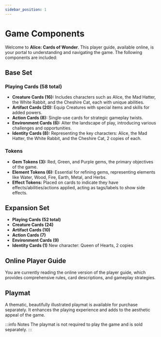 ```yaml
---
sidebar_position: 1
---
```


# Game Components

Welcome to **Alice: Cards of Wonder**. This player guide, available online, is your portal to understanding and navigating the game. The following components are included:

## Base Set

### Playing Cards (58 total)
   - **Creature Cards (16):** Includes characters such as Alice, the Mad Hatter, the White Rabbit, and the Cheshire Cat, each with unique abilities.
   - **Artifact Cards (20):** Equip Creatures with special items and skills for added powers.
   - **Action Cards (8):** Single-use cards for strategic gameplay twists.
   - **Environment Cards (6):** Alter the landscape of play, introducing various challenges and opportunities.
   - **Identity Cards (8):** Representing the key characters: Alice, the Mad Hatter, the White Rabbit, and the Cheshire Cat, 2 copies of each.

### Tokens
- **Gem Tokens (3):** Red, Green, and Purple gems, the primary objectives of the game.
- **Element Tokens (6):** Essential for refining gems, representing elements like Water, Wood, Fire, Earth, Metal, and Herbs.
- **Effect Tokens:** Placed on cards to indicate they have effects/abilities/actions applied, acting as tags/labels to show side effects.

## Expansion Set

- **Playing Cards (52 total)**
- **Creature Cards (24)**
- **Artifact Cards (10)**
- **Action Cards (7)**
- **Environment Cards (9)**
- **Identity Cards (1)** New character: Queen of Hearts, 2 copies

## Online Player Guide
You are currently reading the online version of the player guide, which provides comprehensive rules, card descriptions, and gameplay strategies.

## Playmat 
A thematic, beautifully illustrated playmat is available for purchase separately. It enhances the playing experience and adds to the aesthetic appeal of the game.

:::info Notes
The playmat is not required to play the game and is sold separately.
:::
